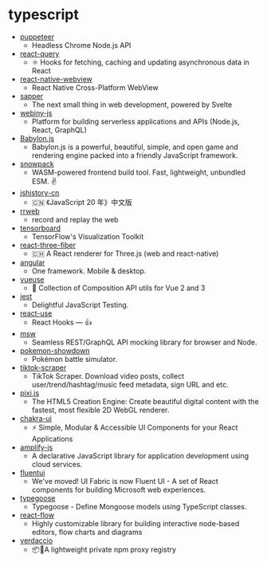 # typescript
- [puppeteer](https://github.com/puppeteer/puppeteer)
  - Headless Chrome Node.js API
- [react-query](https://github.com/tannerlinsley/react-query)
  - ⚛️ Hooks for fetching, caching and updating asynchronous data in React
- [react-native-webview](https://github.com/react-native-webview/react-native-webview)
  - React Native Cross-Platform WebView
- [sapper](https://github.com/sveltejs/sapper)
  - The next small thing in web development, powered by Svelte
- [webiny-js](https://github.com/webiny/webiny-js)
  - Platform for building serverless applications and APIs (Node.js, React, GraphQL)
- [Babylon.js](https://github.com/BabylonJS/Babylon.js)
  - Babylon.js is a powerful, beautiful, simple, and open game and rendering engine packed into a friendly JavaScript framework.
- [snowpack](https://github.com/snowpackjs/snowpack)
  - WASM-powered frontend build tool. Fast, lightweight, unbundled ESM. ✌️
- [jshistory-cn](https://github.com/doodlewind/jshistory-cn)
  - 🇨🇳 《JavaScript 20 年》中文版
- [rrweb](https://github.com/rrweb-io/rrweb)
  - record and replay the web
- [tensorboard](https://github.com/tensorflow/tensorboard)
  - TensorFlow's Visualization Toolkit
- [react-three-fiber](https://github.com/pmndrs/react-three-fiber)
  - 🇨🇭 A React renderer for Three.js (web and react-native)
- [angular](https://github.com/angular/angular)
  - One framework. Mobile & desktop.
- [vueuse](https://github.com/antfu/vueuse)
  - 🧰 Collection of Composition API utils for Vue 2 and 3
- [jest](https://github.com/facebook/jest)
  - Delightful JavaScript Testing.
- [react-use](https://github.com/streamich/react-use)
  - React Hooks — 👍
- [msw](https://github.com/mswjs/msw)
  - Seamless REST/GraphQL API mocking library for browser and Node.
- [pokemon-showdown](https://github.com/smogon/pokemon-showdown)
  - Pokémon battle simulator.
- [tiktok-scraper](https://github.com/drawrowfly/tiktok-scraper)
  - TikTok Scraper. Download video posts, collect user/trend/hashtag/music feed metadata, sign URL and etc.
- [pixi.js](https://github.com/pixijs/pixi.js)
  - The HTML5 Creation Engine: Create beautiful digital content with the fastest, most flexible 2D WebGL renderer.
- [chakra-ui](https://github.com/chakra-ui/chakra-ui)
  - ⚡️ Simple, Modular & Accessible UI Components for your React Applications
- [amplify-js](https://github.com/aws-amplify/amplify-js)
  - A declarative JavaScript library for application development using cloud services.
- [fluentui](https://github.com/microsoft/fluentui)
  - We've moved! UI Fabric is now Fluent UI - A set of React components for building Microsoft web experiences.
- [typegoose](https://github.com/typegoose/typegoose)
  - Typegoose - Define Mongoose models using TypeScript classes.
- [react-flow](https://github.com/wbkd/react-flow)
  - Highly customizable library for building interactive node-based editors, flow charts and diagrams
- [verdaccio](https://github.com/verdaccio/verdaccio)
  - 📦🔐A lightweight private npm proxy registry
